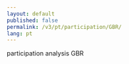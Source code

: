```yaml
---
layout: default
published: false
permalink: /v3/pt/participation/GBR/
lang: pt
---
```


participation analysis GBR
